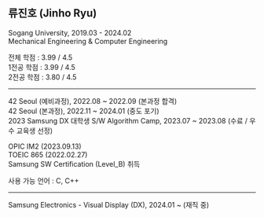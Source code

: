 ## 류진호 (Jinho Ryu)

Sogang University, 2019.03 - 2024.02  
Mechanical Engineering & Computer Engineering

전체 학점 : 3.99 / 4.5  
1전공 학점 : 3.99 / 4.5  
2전공 학점 : 3.80 / 4.5
___

42 Seoul (예비과정), 2022.08 ~ 2022.09                    (본과정 합격)  
42 Seoul (본과정), 2022.11 ~ 2024.01                      (중도 포기)  
2023 Samsung DX 대학생 S/W Algorithm Camp, 2023.07 ~ 2023.08  (수료 / 우수 교육생 선정)  

OPIC IM2 (2023.09.13)  
TOEIC 865 (2022.02.27)  
Samsung SW Certification (Level_B) 취득

사용 가능 언어 : C, C++
___

Samsung Electronics - Visual Display (DX), 2024.01 ~      (재직 중) 
